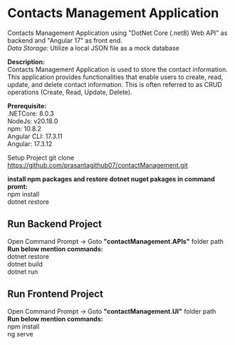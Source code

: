 # Contacts Management Application
Contacts Management Application using "DotNet Core (.net8) Web API" as backend and "Angular 17" as front end.  
*Data Storage:* Utilize a local JSON file as a mock database  


**Description:**  
Contacts Management Application is used to store the contact information. This application provides functionalities that enable users to create, read, update, and delete contact information. This is often referred to as CRUD operations (Create, Read, Update, Delete).

**Prerequisite:**  
.NETCore: 8.0.3  
NodeJs: v20.18.0  
npm: 10.8.2  
Angular CLI: 17.3.11  
Angular: 17.3.12  


Setup Project
git clone https://github.com/prasantagithub07/contactManagement.git  

**install npm packages and restore dotnet nuget pakages in command promt:**  
npm install  
dotnet restore  

## **Run Backend Project**  
Open Command Prompt -> Goto **"contactManagement.APIs"** folder path  
**Run below mention commands:**  
dotnet restore    
dotnet build   
dotnet run       

## **Run Frontend Project**  
Open Command Prompt -> Goto **"contactManagement.UI"** folder path  
**Run below mention commands:**    
npm install        
ng serve   
